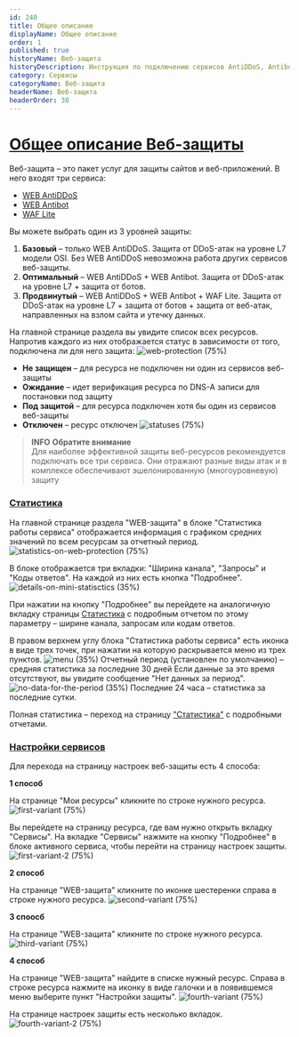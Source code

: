 ```yaml
---
id: 240
title: Общее описание
displayName: Общее описание
order: 1
published: true
historyName: Веб-защита
historyDescription: Инструкция по подключению сервисов AntiDDoS, Antibot и WAF Lite
category: Сервисы
categoryName: Веб-защита
headerName: Веб-защита
headerOrder: 30
---
```


# [Общее описание Веб-защиты](web-protection)

Веб-защита – это пакет услуг для защиты сайтов и веб-приложений. В него входят три сервиса:  
- [WEB AntiDDoS]([217]) </br>
- [WEB Antibot]([216]) </br>
- [WAF Lite]([234])  

Вы можете выбрать один из 3 уровней защиты:  
 1. **Базовый** – только WEB AntiDDoS. Защита от DDoS-атак на уровне L7 модели OSI. Без WEB AntiDDoS невозможна работа других сервисов веб-защиты. <br/>
 2. **Оптимальный** – WEB AntiDDoS + WEB Antibot. Защита от DDoS-атак на уровне L7 + защита от ботов. <br/>
 3. **Продвинутый** – WEB AntiDDoS + WEB Antibot + WAF Lite. Защита от DDoS-атак на уровне L7 + защита от ботов + защита от веб-атак, направленных на взлом сайта и утечку данных.
 
На главной странице раздела вы увидите список всех ресурсов. Напротив каждого из них отображается статус в зависимости от того, подключена ли для него защита:
![web-protection (75%)](https://img.solarspace.pro/docs/field-wp.jpg "веб-защита")

- **Не защищен** – для ресурса не подключен ни один из сервисов веб-защиты <br/>
- **Ожидание** – идет верификация ресурса по DNS-A записи для постановки под защиту <br/>
- **Под защитой** – для ресурса подключен хотя бы один из сервисов веб-защиты <br/>
- **Отключен** – ресурс отключен
![statuses (75%)](https://img.solarspace.pro/docs/statuses-wp.jpg "статусы")

> **INFO**
> **Обратите внимание**  
> Для наиболее эффективной защиты веб-ресурсов рекомендуется подключать все три сервиса. Они отражают разные виды атак и в комплексе обеспечивают эшелонированную (многоуровневую) защиту

### [Статистика](statistics-in-the-web-protection)

На главной странице раздела  "WEB-защита" в блоке "Статистика работы сервиса" отображается информация с графиком средних значений по всем ресурсам за отчетный период.
![statistics-on-web-protection (75%)](https://img.solarspace.pro/docs/statistics-on-web-protection.jpg "статистика на странице веб-защита")

В блоке отображается три вкладки: "Ширина канала", "Запросы" и "Коды ответов". На каждой из них есть кнопка "Подробнее".
![details-on-mini-statisctics (35%)](https://img.solarspace.pro/docs/deatils-in-mini-statistics-wp.jpg "вкладки статистика")

При нажатии на кнопку "Подробнее" вы перейдете на аналогичную вкладку страницы [Статистика]([235]) с подробным отчетом по этому параметру – ширине канала, запросам или кодам ответов.

В правом верхнем углу блока "Статистика работы сервиса" есть иконка в виде трех точек, при нажатии на которую раскрывается меню из трех пунктов.
![menu (35%)](https://img.solarspace.pro/docs/three-dots-in-mini-statistics-wp.jpg "меню")
Отчетный период (установлен по умолчанию) – средняя статистика за последние 30 дней
Если данные за это время отсутствуют, вы увидите сообщение "Нет данных за период".
![no-data-for-the-period (35%)](https://img.solarspace.pro/docs/no-data-for-the-period.jpg "нет данных за период")
Последние 24 часа – статистика за последние сутки.

Полная статистика – переход на страницу ["Статистика"]([235]) с подробными отчетами. </br>

### [Настройки сервисов](settings-in-the-web-protection)

Для перехода на страницу настроек веб-защиты есть 4 способа:

**1 способ**

На странице "Мои ресурсы" кликните по строке нужного ресурса.
![first-variant (75%)](https://img.solarspace.pro/docs/1-var.jpg "первый способ")

Вы перейдете на страницу ресурса, где вам нужно открыть вкладку "Сервисы". На вкладке "Сервисы" нажмите на кнопку "Подробнее" в блоке активного сервиса, чтобы перейти на страницу настроек защиты.
![first-variant-2 (75%)](https://img.solarspace.pro/docs/1.1-var.jpg "первый способ 2")

**2 способ**

На странице "WEB-защита" кликните по иконке шестеренки справа в строке нужного ресурса.
![second-variant (75%)](https://img.solarspace.pro/docs/2-var.jpg "второй способ")

**3 споосб**

На странице "WEB-защита" кликните по строке нужного ресурса.
![third-variant (75%)](https://img.solarspace.pro/docs/3-var.jpg "третий споосб")

**4 способ**

На странице "WEB-защита" найдите в списке нужный ресурс. Справа в строке ресурса нажмите на иконку в виде галочки и в появившемся меню выберите пункт "Настройки защиты".
![fourth-variant (75%)](https://img.solarspace.pro/docs/4-var.jpg "четвертый вариант")

На странице настроек защиты есть несколько вкладок.
![fourth-variant-2 (75%)](https://img.solarspace.pro/docs/4.1-var.jpg "четвертый вариант 2")